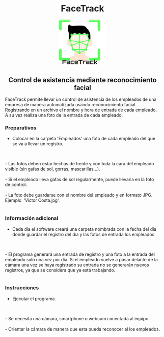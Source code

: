 <h1 style="text-align:center">FaceTrack</h1>

<div align="center">
<img src="logo/faceTrack-logo.png" alt="Logo" style="width:30%">
</div>
<h2 style="text-align:center">Control de asistencia mediante reconocimiento facial</h2>

FaceTrack permite llevar un control de asistencía de los empleados de una empresa de manera
automatizada usando reconocimiento facial. Registrando en un archivo el nombre y hora de 
entrada de cada empleado. A su vez realiza una foto de la entrada de cada empleado.

### Preparativos

- Colocar en la carpeta 'Empleados' una foto de cada empleado del que se va a llevar un registro.
<br>
<br>
- Las fotos deben estar hechas de frente y con toda la cara del empleado visible 
(sin gafas de sol, gorras, mascarillas...).
<br>
<br>
- Si el empleado lleva gafas de sol regularmente, puede llevarla en la foto de control.
<br>
<br>
- La foto debe guardarse con el nombre del empleado y en formato JPG. Ejemplo: 'Victor Costa.jpg'.
<br>
<br>

### Información adicional

- Cada día el software creará una carpeta nombrada con la fecha del día donde guardar el registro 
del día y las fotos de entrada los empleados.
<br>
<br>
- El programa generará una entrada de registro y una foto a la entrada del empleado solo una vez por día.
Si el empleado vuelve a pasar delante de la cámara una vez se haya registrado su entrada
no se generarán nuevos registros, ya que se considera que ya está trabajando.
<br>
<br>


### Instrucciones

- Ejecutar el programa.
<br>
<br>
- Se necesita una cámara, smartphone o webcam conectada al equipo.
<br>
<br>
- Orientar la cámara de manera que esta pueda reconocer al los empleados.
<br>
<br>
